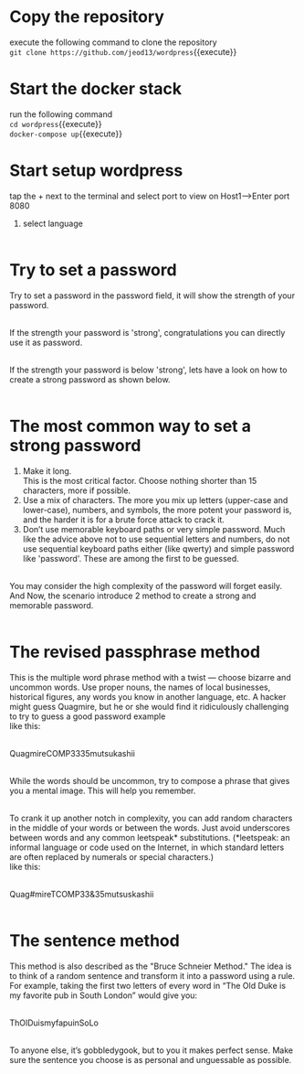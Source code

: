 # Copy the repository 
execute the following command to clone the repository<br />
`git clone https://github.com/jeod13/wordpress`{{execute}}

# Start the docker stack
run the following command<br />
`cd wordpress`{{execute}}<br />
`docker-compose up`{{execute}}

# Start setup wordpress
tap the + next to the terminal and select port to view on Host1-->Enter port 8080

1. select language<br /><br />

# Try to set a password 
Try to set a password in the password field, it will show the strength of your password. <br /><br />

If the strength your password is 'strong', congratulations you can directly use it as password.<br /><br />

If the strength your password is below 'strong', lets have a look on how to create a strong password as shown below.<br /><br />

# The most common way to set a strong password
1.  Make it long.<br />
This is the most critical factor. Choose nothing shorter than 15 characters, more if possible.<br />
2.  Use a mix of characters. The more you mix up letters (upper-case and lower-case), numbers, and symbols, the more potent your password is, and the harder it is for a brute force attack to crack it.<br />
3. Don’t use memorable keyboard paths or very simple password. Much like the advice above not to use sequential letters and numbers, do not use sequential keyboard paths either (like qwerty) and simple password like 'password'. These are among the first to be guessed.<br /><br />

You may consider the high complexity of the password will forget easily. And Now, the scenario introduce 2 method to create a strong and memorable password.<br /><br />

# The revised passphrase method

This is the multiple word phrase method with a twist — choose bizarre and uncommon words. Use proper nouns, the names of local businesses, historical figures, any words you know in another language, etc. A hacker might guess Quagmire, but he or she would find it ridiculously challenging to try to guess a good password example<br /> like this:<br /><br />

QuagmireCOMP3335mutsukashii<br /><br />

While the words should be uncommon, try to compose a phrase that gives you a mental image. This will help you remember.<br /><br />

To crank it up another notch in complexity, you can add random characters in the middle of your words or between the words. Just avoid underscores between words and any common leetspeak* substitutions. (*leetspeak: an informal language or code used on the Internet, in which standard letters are often replaced by numerals or special characters.)<br />
like this:<br /><br />

Quag#mireTCOMP33&35mutsuskashii<br /><br />

# The sentence method
This method is also described as the "Bruce Schneier Method." The idea is to think of a random sentence and transform it into a password using a rule. For example, taking the first two letters of every word in “The Old Duke is my favorite pub in South London” would give you:<br /><br />

ThOlDuismyfapuinSoLo<br /><br />

To anyone else, it’s gobbledygook, but to you it makes perfect sense. Make sure the sentence you choose is as personal and unguessable as possible.
